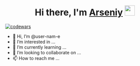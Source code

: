 <h1 align="center">Hi there, I'm <a href="https://github.com/user-nam-e" target="_blank">Arseniy</a> 
<img src="https://github.com/blackcater/blackcater/raw/main/images/Hi.gif" height="32"/></h1>

[![codewars](https://www.codewars.com/users/username/badges/large)](https://www.codewars.com/users/arseniy__)

- 👋 Hi, I’m @user-nam-e
- 👀 I’m interested in ...
- 🌱 I’m currently learning ...
- 💞️ I’m looking to collaborate on ...
- 📫 How to reach me ...

<!---
user-nam-e/user-nam-e is a ✨ special ✨ repository because its `README.md` (this file) appears on your GitHub profile.
You can click the Preview link to take a look at your changes.
--->
